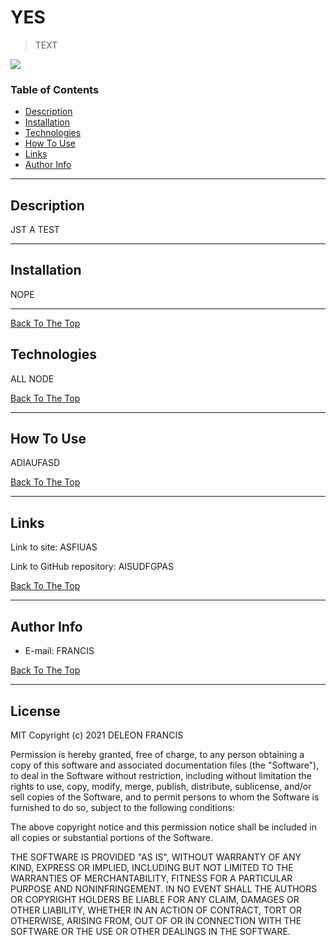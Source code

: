  
# YES

> TEXT 

![](./)

### Table of Contents

- [Description](#description)
- [Installation](#installation)
- [Technologies](#technologies)
- [How To Use](#how-to-use)
- [Links](#links)
- [Author Info](#author-info)

---

## Description
JST A TEST

---

## Installation
NOPE

---
[Back To The Top](#read-me-template)

## Technologies
ALL NODE

[Back To The Top](#read-me-template)

---

## How To Use
ADIAUFASD
   
   [Back To The Top](#read-me-template)
   
---

## Links

Link to site:
ASFIUAS

Link to GitHub repository:
AISUDFGPAS

[Back To The Top](#read-me-template)

---

## Author Info

- E-mail: FRANCIS

[Back To The Top](#read-me-template)

---

## License

MIT
Copyright (c) 2021 DELEON FRANCIS

Permission is hereby granted, free of charge, to any person obtaining a copy
of this software and associated documentation files (the "Software"), to deal
in the Software without restriction, including without limitation the rights
to use, copy, modify, merge, publish, distribute, sublicense, and/or sell
copies of the Software, and to permit persons to whom the Software is
furnished to do so, subject to the following conditions:

The above copyright notice and this permission notice shall be included in all
copies or substantial portions of the Software.

THE SOFTWARE IS PROVIDED "AS IS", WITHOUT WARRANTY OF ANY KIND, EXPRESS OR
IMPLIED, INCLUDING BUT NOT LIMITED TO THE WARRANTIES OF MERCHANTABILITY,
FITNESS FOR A PARTICULAR PURPOSE AND NONINFRINGEMENT. IN NO EVENT SHALL THE
AUTHORS OR COPYRIGHT HOLDERS BE LIABLE FOR ANY CLAIM, DAMAGES OR OTHER
LIABILITY, WHETHER IN AN ACTION OF CONTRACT, TORT OR OTHERWISE, ARISING FROM,
OUT OF OR IN CONNECTION WITH THE SOFTWARE OR THE USE OR OTHER DEALINGS IN THE
SOFTWARE.
